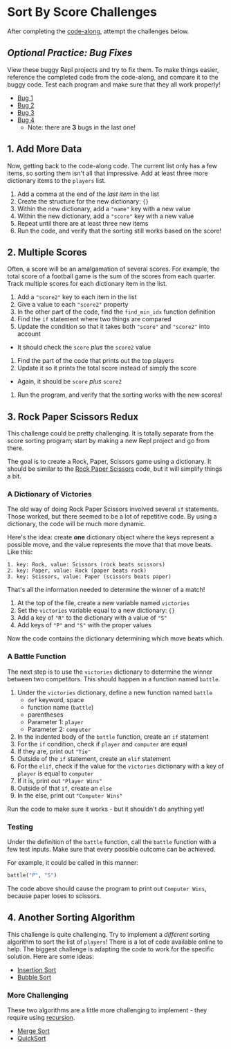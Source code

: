# Sort By Score Challenges
After completing the [code-along](ScoreSortCodeAlong.md), attempt the challenges below.

## _Optional Practice: Bug Fixes_
View these buggy Repl projects and try to fix them. To make things easier, reference the completed code from the code-along, and compare it to the buggy code. Test each program and make sure that they all work properly!

- [Bug 1](https://repl.it/@JosephMaxwell/ScoreSortBug-1)
- [Bug 2](https://repl.it/@JosephMaxwell/ScoreSortBug-2)
- [Bug 3](https://repl.it/@JosephMaxwell/ScoreSortBug-3)
- [Bug 4](https://repl.it/@JosephMaxwell/ScoreSortBug-4)
  - Note: there are **3** bugs in the last one!

## 1. Add More Data
Now, getting back to the code-along code. The current list only has a few items, so sorting them isn't all that impressive. Add at least three more dictionary items to the `players` list.

1. Add a comma at the end of the _last item_ in the list
1. Create the structure for the new dictionary: `{}`
1. Within the new dictionary, add a `"name"` key with a new value
1. Within the new dictionary, add a `"score"` key with a new value
1. Repeat until there are at least three new items
1. Run the code, and verify that the sorting still works based on the score!

## 2. Multiple Scores
Often, a score will be an amalgamation of several scores. For example, the total score of a football game is the sum of the scores from each quarter. Track multiple scores for each dictionary item in the list.

1. Add a `"score2"` key to each item in the list
1. Give a value to each `"score2"` property
1. In the other part of the code, find the `find_min_idx` function definition
1. Find the `if` statement where two things are compared
1. Update the condition so that it takes both `"score"` and `"score2"` into account
  - It should check the `score` _plus_ the `score2` value
1. Find the part of the code that prints out the top players
1. Update it so it prints the total score instead of simply the score
  - Again, it should be `score` _plus_ `score2`
1. Run the program, and verify that the sorting works with the new scores!

## 3. Rock Paper Scissors Redux
This challenge could be pretty challenging. It is totally separate from the score sorting program; start by making a new Repl project and go from there.

The goal is to create a Rock, Paper, Scissors game using a dictionary. It should be similar to the [Rock Paper Scissors](../BasicProgramming/RPSCodeAlong.md) code, but it will simplify things a bit.

### A Dictionary of Victories
The old way of doing Rock Paper Scissors involved several `if` statements. Those worked, but there seemed to be a lot of repetitive code. By using a dictionary, the code will be much more dynamic.

Here's the idea: create **one** dictionary object where the keys represent a possible move, and the value represents the move that that move beats. Like this:

```
1. key: Rock, value: Scissors (rock beats scissors)
2. key: Paper, value: Rock (paper beats rock)
3. key: Scissors, value: Paper (scissors beats paper)
```

That's all the information needed to determine the winner of a match!

1. At the top of the file, create a new variable named `victories`
1. Set the `victories` variable equal to a new dictionary: `{}`
1. Add a key of `"R"` to the dictionary with a value of `"S"`
1. Add keys of `"P"` and `"S"` with the proper values

Now the code contains the dictionary determining which move beats which.

### A Battle Function
The next step is to use the `victories` dictionary to determine the winner between two competitors. This should happen in a function named `battle`.

1. Under the `victories` dictionary, define a new function named `battle`
    - `def` keyword, space
    - function name (`battle`)
    - parentheses
    - Parameter 1: `player`
    - Parameter 2: `computer`
1. In the indented body of the `battle` function, create an `if` statement
1. For the `if` condition, check if `player` and `computer` are equal
1. If they are, print out `"Tie"`
1. Outside of the `if` statement, create an `elif` statement
1. For the `elif`, check if the value for the `victories` dictionary with a key of `player` is equal to `computer`
1. If it is, print out `"Player Wins"`
1. Outside of that `if`, create an `else`
1. In the else, print out `"Computer Wins"`

Run the code to make sure it works - but it shouldn't do anything yet!

### Testing
Under the definition of the `battle` function, call the `battle` function with a few test inputs. Make sure that every possible outcome can be achieved.

For example, it could be called in this manner:

```py
battle("P", "S")
```

The code above should cause the program to print out `Computer Wins`, because paper loses to scissors.

## 4. Another Sorting Algorithm
This challenge is quite challenging. Try to implement a _different_ sorting algorithm to sort the list of `players`! There is a lot of code available online to help. The biggest challenge is adapting the code to work for the specific solution. Here are some ideas:

- [Insertion Sort](https://www.geeksforgeeks.org/insertion-sort/)
- [Bubble Sort](https://www.geeksforgeeks.org/bubble-sort/)

### More Challenging
These two algorithms are a little more challenging to implement - they require using [recursion](https://en.wikipedia.org/wiki/Recursion).

- [Merge Sort](https://www.geeksforgeeks.org/merge-sort/)
- [QuickSort](https://www.geeksforgeeks.org/quick-sort/)

